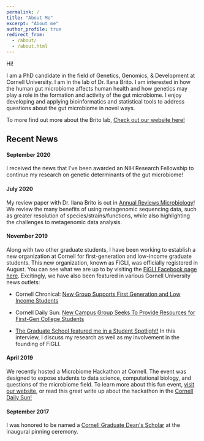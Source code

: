 ```yaml
---
permalink: /
title: "About Me"
excerpt: "About me"
author_profile: true
redirect_from: 
  - /about/
  - /about.html
---
```


Hi!

I am a PhD candidate in the field of Genetics, Genomics, & Development at Cornell University. I am in the lab of Dr. Ilana Brito. I am interested in how the human gut microbiome affects human health and how genetics may play a role in the formation and activity of the gut microbiome. I enjoy developing and applying bioinformatics and statistical tools to address questions about the gut microbiome in novel ways.

To more find out more about the Brito lab, [Check out our website here!](https://www.britolab.org)


Recent News
-----------
#### September 2020
I received the news that I've been awarded an NIH Research Fellowship to continue my research on genetic determinants of the gut microbiome!

#### July 2020
My review paper with Dr. Ilana Brito is out in [Annual Reviews Microbiology](https://www.annualreviews.org/doi/abs/10.1146/annurev-micro-012520-072314)! We review the many benefits of using metagenomic sequencing data, such as greater resolution of species/strains/functions, while also highlighting the challenges to metagenomic data analysis.

#### November 2019
Along with two other graduate students, I have been working to establish a new organization at Cornell for first-generation and low-income graduate students. This new organization, known as FiGLI, was officially registered in August. You can see what we are up to by visiting the [FiGLI Facebook page here](https://www.facebook.com/CornellFiGLI/). Excitingly, we have also been featured in various Cornell University news outlets:

* Cornell Chronical: [New Group Supports First Generation and Low Income Students](https://news.cornell.edu/stories/2019/11/new-group-supports-first-generation-and-low-income-students)

* Cornell Daily Sun: [New Campus Group Seeks To Provide Resources for First-Gen College Students](https://cornellsun.com/2019/11/26/new-campus-group-seeks-to-provide-resources-for-first-gen-college-students/)

* [The Graduate School featured me in a Student Spotlight!](https://gradschool.cornell.edu/spotlights/student-spotlight-felicia-new/) In this interview, I discuss my research as well as my involvement in the founding of FiGLI.

#### April 2019
We recently hosted a Microbiome Hackathon at Cornell. The event was designed to expose students to data science, computational biology, and questions of the microbiome field. To learn more about this fun event, [visit our website](http://www.microbiomehack.org), or read this great write up about the hackathon in the [Cornell Daily Sun!](https://cornellsun.com/2019/04/19/cancer-biology-machine-learning-and-creative-problem-solving-at-cornells-microbiome-hackathon/)

#### September 2017
I was honored to be named a [Cornell Graduate Dean's Scholar](https://gradschool.cornell.edu/diversity-inclusion/signature-initiatives/graduate-school-deans-scholars/) at the inaugural pinning ceremony. 
